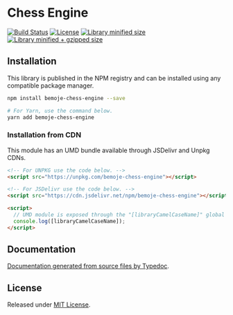 # Chess Engine

[![Build Status](https://travis-ci.org/bemoje/chess.svg?branch=master)](https://travis-ci.org/bemoje/chess)
[![License](https://badgen.net/github/license/bemoje/chess)](./LICENSE)
[![Library minified size](https://badgen.net/bundlephobia/min/bemoje-chess-engine)](https://bundlephobia.com/result?p=bemoje-chess-engine)
[![Library minified + gzipped size](https://badgen.net/bundlephobia/minzip/bemoje-chess-engine)](https://bundlephobia.com/result?p=bemoje-chess-engine)

## Installation

This library is published in the NPM registry and can be installed using any compatible package manager.

```sh
npm install bemoje-chess-engine --save

# For Yarn, use the command below.
yarn add bemoje-chess-engine
```

### Installation from CDN

This module has an UMD bundle available through JSDelivr and Unpkg CDNs.

```html
<!-- For UNPKG use the code below. -->
<script src="https://unpkg.com/bemoje-chess-engine"></script>

<!-- For JSDelivr use the code below. -->
<script src="https://cdn.jsdelivr.net/npm/bemoje-chess-engine"></script>

<script>
  // UMD module is exposed through the "[libraryCamelCaseName]" global variable.
  console.log([libraryCamelCaseName]);
</script>
```

## Documentation

[Documentation generated from source files by Typedoc](./docs/README.md).

## License

Released under [MIT License](./LICENSE).
